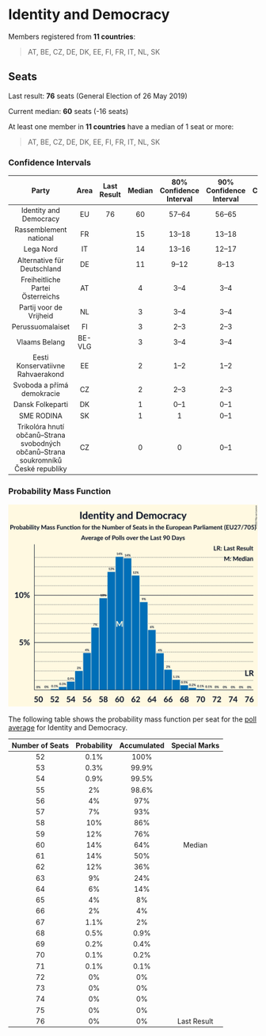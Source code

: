 # Identity and Democracy

Members registered from **11 countries**:

> AT, BE, CZ, DE, DK, EE, FI, FR, IT, NL, SK

## Seats

Last result: **76** seats (General Election of 26 May 2019)

Current median: **60** seats (-16 seats)

At least one member in **11 countries** have a median of 1 seat or more:

> AT, BE, CZ, DE, DK, EE, FI, FR, IT, NL, SK

### Confidence Intervals

| Party | Area | Last Result | Median | 80% Confidence Interval | 90% Confidence Interval | 95% Confidence Interval | 99% Confidence Interval |
|:-----:|:----:|:-----------:|:------:|:-----------------------:|:-----------------------:|:-----------------------:|:-----------------------:|
| Identity and Democracy | EU | 76 | 60 | 57–64 | 56–65 | 55–66 | 54–68 |
| Rassemblement national | FR | | 15 | 13–18 | 13–18 | 13–19 | 12–21 |
| Lega Nord | IT | | 14 | 13–16 | 12–17 | 12–17 | 11–18 |
| Alternative für Deutschland | DE | | 11 | 9–12 | 8–13 | 8–14 | 8–14 |
| Freiheitliche Partei Österreichs | AT | | 4 | 3–4 | 3–4 | 3–5 | 3–5 |
| Partij voor de Vrijheid | NL | | 3 | 3–4 | 3–4 | 3–4 | 3–5 |
| Perussuomalaiset | FI | | 3 | 2–3 | 2–3 | 2–3 | 2–3 |
| Vlaams Belang | BE-VLG | | 3 | 3–4 | 3–4 | 3–4 | 3–4 |
| Eesti Konservatiivne Rahvaerakond | EE | | 2 | 1–2 | 1–2 | 1–2 | 1–2 |
| Svoboda a přímá demokracie | CZ | | 2 | 2–3 | 2–3 | 1–3 | 1–3 |
| Dansk Folkeparti | DK | | 1 | 0–1 | 0–1 | 0–1 | 0–1 |
| SME RODINA | SK | | 1 | 1 | 0–1 | 0–1 | 0–1 |
| Trikolóra hnutí občanů–Strana svobodných občanů–Strana soukromníků České republiky | CZ | | 0 | 0 | 0–1 | 0–1 | 0–1 |

### Probability Mass Function

![Graph with seats probability mass function not yet produced](average-2022-03-31-seats-pmf-identityanddemocracy.png "Seats Probability Mass Function")

The following table shows the probability mass function per seat for the [poll average](average-2022-03-31.html) for Identity and Democracy.

| Number of Seats | Probability | Accumulated | Special Marks |
|:---------------:|:-----------:|:-----------:|:-------------:|
| 52 | 0.1% | 100% |  |
| 53 | 0.3% | 99.9% |  |
| 54 | 0.9% | 99.5% |  |
| 55 | 2% | 98.6% |  |
| 56 | 4% | 97% |  |
| 57 | 7% | 93% |  |
| 58 | 10% | 86% |  |
| 59 | 12% | 76% |  |
| 60 | 14% | 64% | Median |
| 61 | 14% | 50% |  |
| 62 | 12% | 36% |  |
| 63 | 9% | 24% |  |
| 64 | 6% | 14% |  |
| 65 | 4% | 8% |  |
| 66 | 2% | 4% |  |
| 67 | 1.1% | 2% |  |
| 68 | 0.5% | 0.9% |  |
| 69 | 0.2% | 0.4% |  |
| 70 | 0.1% | 0.2% |  |
| 71 | 0.1% | 0.1% |  |
| 72 | 0% | 0% |  |
| 73 | 0% | 0% |  |
| 74 | 0% | 0% |  |
| 75 | 0% | 0% |  |
| 76 | 0% | 0% | Last Result |


